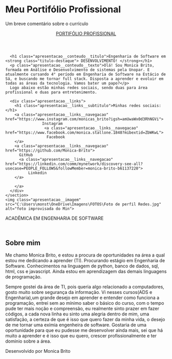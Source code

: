 # Meu Portifólio Profissional
 Um breve comentário sobre o currículo

<!DOCTYPE html>
<html lang="pt-br">

<head>
  <meta charset="UTF-8">
  <meta http-equiv="X-UA-Compatible" content="IE = edge">
  <meta name="viewport" content="width=device-width, initial-scale=1.0">
  <title>Portifolio</title>
  <link rel="stylesheet" href="./style.css">
</head>

<body> 
  <header class="cabecalho">
    <nav class="cabecalho__menu">
      <a class="cabecalho__menu__link" href="index.html">PORTIFÓLIO PROFISSIONAL</a>
    </nav>
  </header>
  <main class="apresentacao">
    <section class="apresentacao__conteudo">

      <h1 class="apresentacao__conteudo__titulo">Engenharia de Software em <strong class="titulo-destaque"> DESENVOLVIMENTO! </strong></h1>
      <p class="apresentacao__conteudo__texto">Olá! Sou Monica Brito, formada em Análise e Desenvolvimento de sistemas pela Unopar. E atualmente cursando 4° período em Engenharia de Software na Estácio de Sá, e buscando me tornar full stack. Disposta a aprender e evoluir em todas as áreas da tecnologia. Vamos bater um papo?</p>
      Logo abaixo estão minhas redes sociais, sendo duas para área profissional e duas para entretenimento.
      
      <div class="apresentacao__links">
        <h1 class="apresentacao__links__subtitulo">Minhas redes sociais:</h1>
        <a class="apresentacao__links__navegacao" href="https://www.instagram.com/monicas_brito?igsh=amUwaWx0d3RhNGVi">
                    Instagram
                     <a class="apresentacao__links__navegacao" href="https://www.facebook.com/monica.stallone.1848?mibextid=ZbWKwL">
                      Facebook     
        </a>
        <a class="apresentacao__links__navegacao" href="https://github.com/Monica-Brito">   
          GitHub
          <a class="apresentacao__links__navegacao" href="https://linkedin.com/comm/mynetwork/discovery-see-all?usecase=PEOPLE_FOLLOWS&followMember=monica-brito-b61137220">
              Linkedin
        </a>
        
        </a>
      </div>
    </section>
    <img class="apresentacao__imagem" src="C:\Users\monst\OneDrive\Imagens\FOTOS\Foto de perfil Redes.jpg" alt="foto improvisada do Min">
  </main>
  <footer class="rodape">
    <p> ACADÊMICA EM ENGENHARIA DE SOFTWARE</p>
  </footer>
</body>

</html>



 </html <!DOCTYPE html>
<html lang="pt-br">

<head>
  <meta charset="UTF-8">
  <meta name="viewport" content="width=device-width, initial-scale=1.0">
  <title>Sobre mim</title>
  <link rel="stylesheet" href="./style.css">
</head>

<body>
  <header class="cabecalho">
    <nav class="cabecalho__menu">
    </nav>
  </header>
  <main class="apresentacao">
    <section class="apresentacao__conteudo">
      <h1 class="apresentacao__conteudo__titulo">Sobre mim</h1>
      <p class="apresentacao__conteudo__texto">Me chamo Monica Brito, e
        estou a procura de oportunidades na área a qual estou me dedicando a aprender (TI).
        Procurando estágio em Engenharia de Software.
        Conhecimentos na linguagem de python, banco de dados, sql, html, css e javascript. Ainda estou em aprendizagem das demais linguagens de programação.
      </p>
      <p class="apresentacao__conteudo__texto">Sempre gostei da área de TI, pois queria algo relacionado a computadores, gosto muito sobre segurança da informação.
        Vi nesses cursos(ADS e Engenharia),um grande desejo em aprender e entender como funciona a programação, entrei sem ao mínimo saber o básico do curso,
        com o tempo pude ter mais noção e compreensão, eu realmente sinto prazer em fazer códigos, a cada nova linha eu
        sinto uma alegria dentro de mim, uma satisfação, a certeza de que é isso que quero fazer da minha vida, o desejo de me
        tornar uma exímia engenheira de software. Gostaria de uma oportunidade para que eu pudesse me desenvolver ainda mais,
        sei que há muito a aprender e é isso que eu quero, crescer profissionalmente e ter dominio sobre a área.
      </p>
    </section>          
</main>

  <footer class="rodape">
    <p> Desenvolvido por Monica Brito </p>
  </footer>
   </body>

</html>
